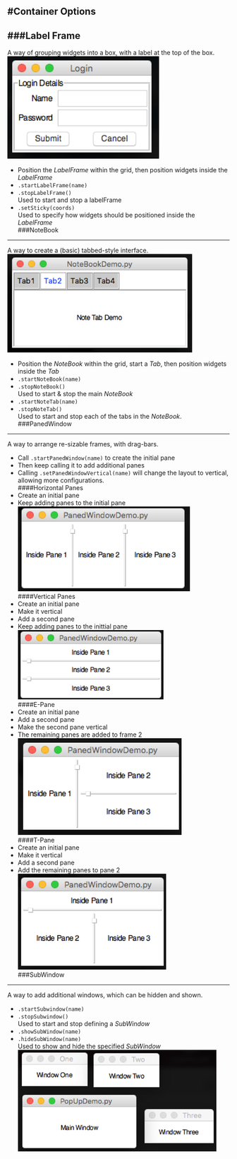 #Container Options
----

###Label Frame
----
A way of grouping widgets into a box, with a label at the top of the box.  
![LabelFrame](img/layouts/labelFrame.png)

* Position the *LabelFrame* within the grid, then position widgets inside the *LabelFrame*
* `.startLabelFrame(name)`  
* `.stopLabelFrame()`  
    Used to start and stop a labelFrame  
* `.setSticky(coords)`  
    Used to specify how widgets should be positioned inside the *LabelFrame*  
###NoteBook
---
A way to create a (basic) tabbed-style interface.  
![NoteBook](img/layouts/noteBook.png)  

* Position the *NoteBook* within the grid, start a *Tab*, then position widgets inside the *Tab*  
* `.startNoteBook(name)`  
* `.stopNoteBook()`  
    Used to start & stop the main *NoteBook*  
* `.startNoteTab(name)`
* `.stopNoteTab()`  
    Used to start and stop each of the tabs in the *NoteBook*.  
###PanedWindow
---
A way to arrange re-sizable frames, with drag-bars.  

* Call `.startPanedWindow(name)` to create the initial pane  
* Then keep calling it to add additional panes  
* Calling `.setPanedWindowVertical(name)` will change the layout to vertical, allowing more configurations.  
####Horizontal Panes
* Create an initial pane  
* Keep adding panes to the initial pane  
![Horizontal Panes](img/layouts/pane1.png)  
####Vertical Panes
* Create an initial pane  
* Make it vertical  
* Add a second pane  
* Keep adding panes to the inittial pane  
![Vertical Panes](img/layouts/pane2.png)  
####E-Pane
* Create an initial pane  
* Add a second pane
* Make the second pane vertical  
* The remaining panes are added to frame 2  
![E-Panes](img/layouts/pane3.png)  
####T-Pane
* Create an initial pane
* Make it vertical
* Add a second pane
* Add the remaining panes to pane 2  
![T-Panes](img/layouts/pane4.png)  
###SubWindow
---
A way to add additional windows, which can be hidden and shown.  

* `.startSubwindow(name)`  
* `.stopSubwindow()`  
    Used to start and stop defining a *SubWindow*  
* `.showSubWindow(name)`  
* `.hideSubWindow(name)`  
    Used to show and hide the specified *SubWindow*  
![SubWindow](img/layouts/subWin.png)
